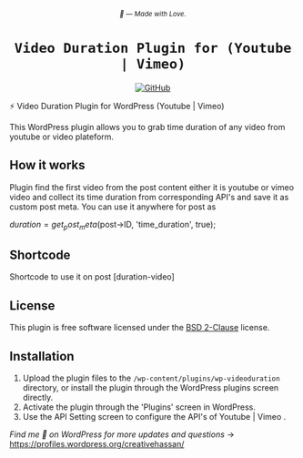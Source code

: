 <div align="center">

  <small><p><em><g-emoji class="g-emoji" alias="dart" fallback-src="https://assets-cdn.github.com/images/icons/emoji/unicode/1f3af.png" title=":dart:">🎯</g-emoji> — Made with Love.</em></p></small>


  <h1><code>Video Duration Plugin for (Youtube | Vimeo)</code></h1>

[![GitHub](https://img.shields.io/wordpress/v/akismet.svg?colorA=D14543&colorB=21759B&maxAge=2592000&style=flat&label=WordPress)](https://github.com/creativehassan/wp-videoduration)

</div>
⚡️ Video Duration Plugin for WordPress (Youtube | Vimeo)

This WordPress plugin allows you to grab time duration of any video from youtube or video plateform.

## How it works ##
Plugin find the first video from the post content either it is youtube or vimeo video and collect its time duration from corresponding API's and save it as custom post meta. You can use it anywhere for post as 

$duration = get_post_meta($post->ID, 'time_duration', true);

## Shortcode ##
Shortcode to use it on post [duration-video]


## License ##

This plugin is free software licensed under the [BSD 2-Clause](http://www.opensource.org/licenses/bsd-license.php) license.

## Installation ##

1. Upload the plugin files to the `/wp-content/plugins/wp-videoduration` directory, or install the plugin through the WordPress plugins screen directly.
1. Activate the plugin through the 'Plugins' screen in WordPress.
1. Use the API Setting screen to configure the API's of Youtube | Vimeo .

_Find me 👋 on WordPress for more updates and questions_ → https://profiles.wordpress.org/creativehassan/